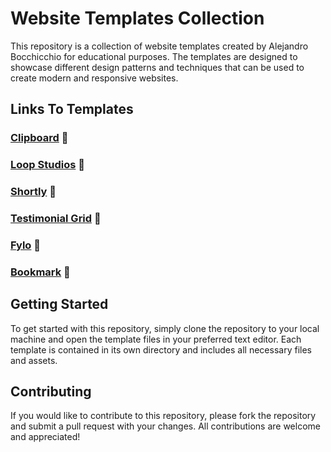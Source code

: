 # Website Templates Collection

This repository is a collection of website templates created by Alejandro Bocchicchio for educational purposes. The templates are designed to showcase different design patterns and techniques that can be used to create modern and responsive websites.

## Links To Templates

### <a href="https://alejandro-bocchicchio-website-project.netlify.app/clipboard-project/" target="_blank">Clipboard</a> 🔗

### <a href="https://alejandro-bocchicchio-website-project.netlify.app/loopstudios/" target="_blank">Loop Studios</a> 🔗

### <a href="https://alejandro-bocchicchio-website-project.netlify.app/shortly/" target="_blank">Shortly</a> 🔗

### <a href="https://alejandro-bocchicchio-website-project.netlify.app/testimonial-grid/" target="_blank">Testimonial Grid</a> 🔗

### <a href="https://alejandro-bocchicchio-website-project.netlify.app/fylo/" target="_blank">Fylo</a> 🔗

### <a href="https://alejandro-bocchicchio-website-project.netlify.app/bookmark/" target="_blank">Bookmark</a> 🔗

## Getting Started

To get started with this repository, simply clone the repository to your local machine and open the template files in your preferred text editor. Each template is contained in its own directory and includes all necessary files and assets.

## Contributing

If you would like to contribute to this repository, please fork the repository and submit a pull request with your changes. All contributions are welcome and appreciated!
